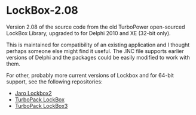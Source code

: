 # LockBox-2.08
Version 2.08 of the source code from the old TurboPower open-sourced LockBox Library, upgraded to for Delphi 2010 and XE (32-bit only).

This is maintained for compatibility of an existing application and I thought perhaps someone else might find it useful. The .INC file supports earlier versions of Delphi and the packages could be easily modified to work with them.

For other, probably more current versions of Lockbox and for 64-bit support, see the following repositories:

* [Jaro Lockbox2](https://github.com/jarto/lockbox2)
* [TurboPack LockBox](https://github.com/TurboPack/LockBox)
* [TurboPack LockBox3](https://github.com/TurboPack/LockBox3)
